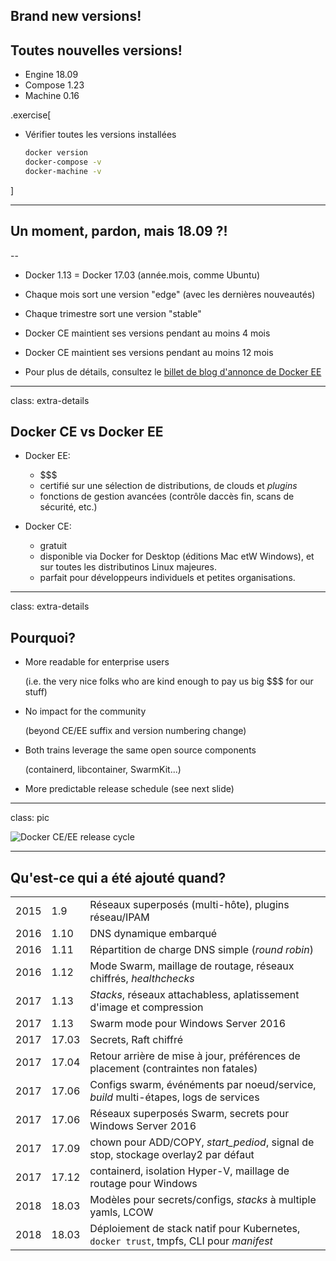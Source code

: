 ## Brand new versions!
## Toutes nouvelles versions!

- Engine 18.09
- Compose 1.23
- Machine 0.16

.exercise[

- Vérifier toutes les versions installées
  ```bash
  docker version
  docker-compose -v
  docker-machine -v
  ```

]

---

## Un moment, pardon, mais 18.09 ?!

--

- Docker 1.13 = Docker 17.03 (année.mois, comme Ubuntu)

- Chaque mois sort une version "edge" (avec les dernières nouveautés)

- Chaque trimestre sort une version "stable"

- Docker CE maintient ses versions pendant au moins 4 mois

- Docker CE maintient ses versions pendant au moins 12 mois

- Pour plus de détails, consultez le [billet de blog d'annonce de Docker EE](https://blog.docker.com/2017/03/docker-enterprise-edition/)

---

class: extra-details

## Docker CE vs Docker EE

- Docker EE:

  - $$$
  - certifié sur une sélection de distributions, de clouds et _plugins_
  - fonctions de gestion avancées (contrôle daccès fin, scans de sécurité, etc.)

- Docker CE:

  - gratuit
  - disponible via Docker for Desktop (éditions Mac etW Windows), et sur toutes les distributinos Linux majeures.
  - parfait pour développeurs individuels et petites organisations.

---

class: extra-details

## Pourquoi?

- More readable for enterprise users

  (i.e. the very nice folks who are kind enough to pay us big $$$ for our stuff)

- No impact for the community

  (beyond CE/EE suffix and version numbering change)

- Both trains leverage the same open source components

  (containerd, libcontainer, SwarmKit...)

- More predictable release schedule (see next slide)

---

class: pic

![Docker CE/EE release cycle](images/docker-ce-ee-lifecycle.png)

---

## Qu'est-ce qui a été ajouté quand?

||||
| ---- | ----- | --- |
| 2015 |  1.9  | Réseaux superposés (multi-hôte), plugins réseau/IPAM
| 2016 |  1.10 | DNS dynamique embarqué
| 2016 |  1.11 | Répartition de charge DNS simple (_round robin_)
| 2016 |  1.12 | Mode Swarm, maillage de routage, réseaux chiffrés, _healthchecks_
| 2017 |  1.13 | _Stacks_, réseaux attachabless, aplatissement d'image et compression
| 2017 |  1.13 | Swarm mode pour Windows Server 2016
| 2017 | 17.03 | Secrets, Raft chiffré
| 2017 | 17.04 | Retour arrière de mise à jour, préférences de placement (contraintes non fatales)
| 2017 | 17.06 | Configs swarm, événéments par noeud/service, _build_ multi-étapes, logs de services
| 2017 | 17.06 | Réseaux superposés Swarm, secrets pour Windows Server 2016
| 2017 | 17.09 | chown pour ADD/COPY, _start\_pediod_, signal de stop, stockage overlay2 par défaut
| 2017 | 17.12 | containerd, isolation Hyper-V, maillage de routage pour Windows
| 2018 | 18.03 | Modèles pour secrets/configs, _stacks_ à multiple yamls, LCOW
| 2018 | 18.03 | Déploiement de stack natif pour Kubernetes, `docker trust`, tmpfs, CLI pour _manifest_
